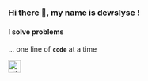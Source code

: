 ### Hi there 👋, my name is dewslyse !
#### I solve problems
... one line of **`code`** at a time


[<img src='https://cdn.jsdelivr.net/npm/simple-icons@3.0.1/icons/github.svg' alt='github' height='25'>](https://github.com/dewslyse)  



<!--
**dewslyse/dewslyse** is a ✨ _special_ ✨ repository because its `README.md` (this file) appears on your GitHub profile.

Here are some ideas to get you started:

- 🔭 I’m currently working on ...
- 🌱 I’m currently learning ...
- 👯 I’m looking to collaborate on ...
- 🤔 I’m looking for help with ...
- 💬 Ask me about ...
- 📫 How to reach me: ...
- 😄 Pronouns: ...
- ⚡ Fun fact: ...
-->
